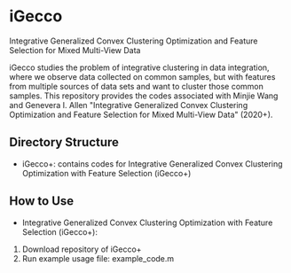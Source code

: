 # iGecco
Integrative Generalized Convex Clustering Optimization and Feature Selection for Mixed Multi-View Data

iGecco studies the problem of integrative clustering in data integration, where we observe data collected on common samples, but with features from multiple sources of data sets and want to cluster those common samples. This repository provides the codes associated with Minjie Wang and Genevera I. Allen "Integrative Generalized Convex Clustering Optimization and Feature Selection for Mixed Multi-View Data" (2020+).


## Directory Structure
- iGecco+: contains codes for Integrative Generalized Convex Clustering Optimization with Feature Selection (iGecco+)

## How to Use
- Integrative Generalized Convex Clustering Optimization with Feature Selection (iGecco+): 
1. Download repository of iGecco+
2. Run example usage file: example_code.m
